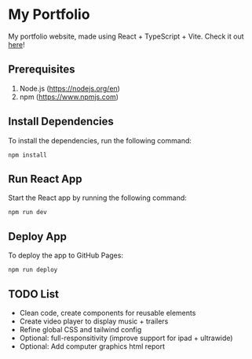 # My Portfolio
My portfolio website, made using React + TypeScript + Vite.
Check it out [here](https://arcgt.github.io/my-portfolio/)!

## Prerequisites
1. Node.js (https://nodejs.org/en)
2. npm (https://www.npmjs.com)

## Install Dependencies
To install the dependencies, run the following command:

```
npm install
```

## Run React App

Start the React app by running the following command:

```
npm run dev
```

## Deploy App
To deploy the app to GitHub Pages:

```
npm run deploy
```

## TODO List
- Clean code, create components for reusable elements
- Create video player to display music + trailers
- Refine global CSS and tailwind config
- Optional: full-responsitivity (improve support for ipad + ultrawide)
- Optional: Add computer graphics html report
